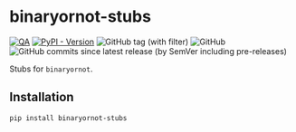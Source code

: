# binaryornot-stubs

[![QA](https://github.com/Tatsh/binaryornot-stubs/actions/workflows/qa.yml/badge.svg)](https://github.com/Tatsh/binaryornot-stubs/actions/workflows/qa.yml)
[![PyPI - Version](https://img.shields.io/pypi/v/binaryornot-stubs)](https://pypi.org/project/binaryornot-stubs/)
![GitHub tag (with filter)](https://img.shields.io/github/v/tag/Tatsh/binaryornot-stubs)
![GitHub](https://img.shields.io/github/license/Tatsh/binaryornot-stubs)
![GitHub commits since latest release (by SemVer including pre-releases)](https://img.shields.io/github/commits-since/Tatsh/binaryornot-stubs/v0.0.1/master)

Stubs for `binaryornot`.

## Installation

```shell
pip install binaryornot-stubs
```
